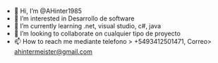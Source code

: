 - 👋 Hi, I’m @AHinter1985
- 👀 I’m interested in  Desarrollo de software
- 🌱 I’m currently learning  .net, visual studio, c#, java
- 💞️ I’m looking to collaborate on  cualquier tipo de proyecto
- 📫 How to reach me  mediante telefono > +5493412501471, Correo> ahintermeister@gmail.com

<!---
AHinter1985/AHinter1985 is a ✨ special ✨ repository because its `README.md` (this file) appears on your GitHub profile.
You can click the Preview link to take a look at your changes.
--->
